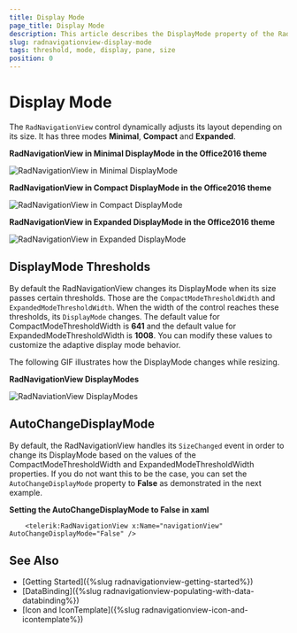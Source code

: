 ```yaml
---
title: Display Mode
page_title: Display Mode
description: This article describes the DisplayMode property of the RadNavigationView and how you can control the layout adjustment.
slug: radnavigationview-display-mode
tags: threshold, mode, display, pane, size
position: 0
---
```


# Display Mode

The `RadNavigationView` control dynamically adjusts its layout depending on its size. It has three modes __Minimal__, __Compact__ and __Expanded__. 

__RadNavigationView in Minimal DisplayMode in the Office2016 theme__

![RadNavigationView in Minimal DisplayMode](images/NavigationView_DisplayMode_Minimal.png)

__RadNavigationView in Compact DisplayMode in the Office2016 theme__

![RadNavigationView in Compact DisplayMode](images/NavigationView_DisplayMode_Compact.png)

__RadNavigationView in Expanded DisplayMode in the Office2016 theme__

![RadNavigationView in Expanded DisplayMode](images/NavigationView_DisplayMode_Expanded.png)

## DisplayMode Thresholds

By default the RadNavigationView changes its DisplayMode when its size passes certain thresholds. Those are the `CompactModeThresholdWidth` and `ExpandedModeThresholdWidth`.  When the width of the control reaches these thresholds, its `DisplayMode` changes. The default value for CompactModeThresholdWidth is __641__ and the default value for  ExpandedModeThresholdWidth is __1008__. You can modify these values to customize the adaptive display mode behavior. 

The following GIF illustrates how the DisplayMode changes while resizing.

__RadNavigationView DisplayModes__

![RadNaviationView DisplayModes](images/RadNavigationView_DisplayModes_Resizing.gif)

## AutoChangeDisplayMode

By default, the RadNavigationView handles its `SizeChanged` event in order to change its DisplayMode based on the values of the CompactModeThresholdWidth and ExpandedModeThresholdWidth properties. If you do not want this to be the case, you can set the `AutoChangeDisplayMode` property to __False__ as demonstrated in the next example.

__Setting the AutoChangeDisplayMode to False in xaml__
```XAML
    <telerik:RadNavigationView x:Name="navigationView" AutoChangeDisplayMode="False" />
```

## See Also

* [Getting Started]({%slug radnavigationview-getting-started%})
* [DataBinding]({%slug radnavigationview-populating-with-data-databinding%})
* [Icon and IconTemplate]({%slug radnavigationview-icon-and-icontemplate%})